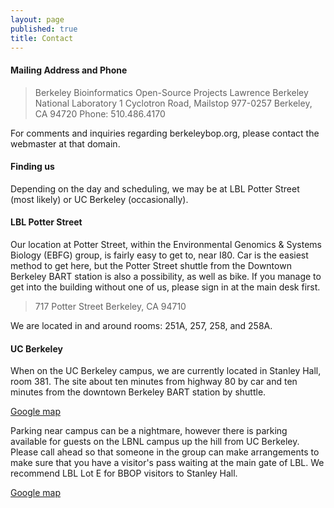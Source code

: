 ```yaml
---
layout: page
published: true
title: Contact
---
```


#### Mailing Address and Phone

> Berkeley Bioinformatics Open-Source Projects
> Lawrence Berkeley National Laboratory
> 1 Cyclotron Road, Mailstop 977-0257
> Berkeley, CA 94720
> Phone: 510.486.4170

For comments and inquiries regarding berkeleybop.org, please contact
the webmaster at that domain.

#### Finding us

Depending on the day and scheduling, we may be at LBL Potter Street
(most likely) or UC Berkeley (occasionally).

#### LBL Potter Street

Our location at Potter Street, within the Environmental Genomics & Systems Biology (EBFG) group, is fairly easy to get to, near I80. Car is the easiest method to get here, but the Potter Street shuttle from the Downtown Berkeley BART station is also a possibility, as well as bike. If you manage to get into the building without one of us, please sign in at the main desk first.

> 717 Potter Street
> Berkeley, CA 94710

We are located in and around rooms: 251A, 257, 258, and 258A.

#### UC Berkeley

When on the UC Berkeley campus, we are currently located in Stanley
Hall, room 381. The site about ten minutes from highway 80 by car and
ten minutes from the downtown Berkeley BART station by shuttle.

<a href="https://www.google.com/maps/place/Stanley+Hall/@37.8741442,-122.2571254,17z/data=!4m2!3m1!1s0x80857c249076fa5d:0xb202314bfe58c9f1">Google map</a>

Parking near campus can be a nightmare, however there is parking
available for guests on the LBNL campus up the hill from UC
Berkeley. Please call ahead so that someone in the group can make
arrangements to make sure that you have a visitor's pass waiting at
the main gate of LBL. We recommend LBL Lot E for BBOP visitors to
Stanley Hall.

<a href="https://www.google.com/maps/place/Lot+E,+University+of+California,+Berkeley,+Berkeley,+CA+94720/@37.8761946,-122.2537364,17z/data=!3m1!4b1!4m2!3m1!1s0x80857c3cb3f1a0e5:0xda446c758911463e">Google map</a>
